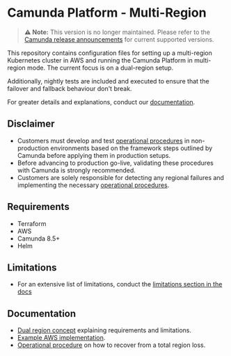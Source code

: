 # Camunda Platform - Multi-Region

> **⚠️ Note:** This version is no longer maintained. Please refer to the [Camunda release announcements](https://docs.camunda.io/docs/reference/announcements-release-notes/overview/) for current supported versions.

This repository contains configuration files for setting up a multi-region Kubernetes cluster in AWS and running the Camunda Platform in multi-region mode. The current focus is on a dual-region setup.

Additionally, nightly tests are included and executed to ensure that the failover and fallback behaviour don't break.

For greater details and explanations, conduct our [documentation](#documentation).

## Disclaimer

- Customers must develop and test [operational procedures](https://docs.camunda.io/docs/next/self-managed/operational-guides/multi-region/dual-region-operational-procedure/) in non-production environments based on the framework steps outlined by Camunda before applying them in production setups.
- Before advancing to production go-live, validating these procedures with Camunda is strongly recommended.
- Customers are solely responsible for detecting any regional failures and implementing the necessary [operational procedures](https://docs.camunda.io/docs/next/self-managed/operational-guides/multi-region/dual-region-operational-procedure/).

## Requirements

- Terraform
- AWS
- Camunda 8.5+
- Helm

## Limitations

- For an extensive list of limitations, conduct the [limitations section in the docs](https://docs.camunda.io/docs/next/self-managed/concepts/multi-region/dual-region/#limitations)

## Documentation

- [Dual region concept](https://docs.camunda.io/docs/next/self-managed/concepts/multi-region/dual-region/) explaining requirements and limitations.
- [Example AWS implementation](https://docs.camunda.io/docs/next/self-managed/setup/deploy/amazon/amazon-eks/dual-region/).
- [Operational procedure](https://docs.camunda.io/docs/next/self-managed/operational-guides/multi-region/dual-region-operational-procedure/) on how to recover from a total region loss.
